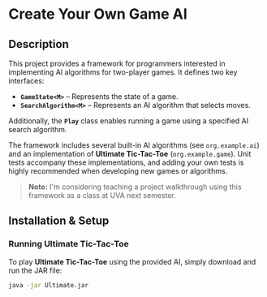 # Create Your Own Game AI

## Description
This project provides a framework for programmers interested in implementing AI algorithms for two-player games. It defines two key interfaces:

- **`GameState<M>`** – Represents the state of a game.
- **`SearchAlgorithm<M>`** – Represents an AI algorithm that selects moves.

Additionally, the **`Play`** class enables running a game using a specified AI search algorithm.

The framework includes several built-in AI algorithms (see `org.example.ai`) and an implementation of **Ultimate Tic-Tac-Toe** (`org.example.game`). Unit tests accompany these implementations, and adding your own tests is highly recommended when developing new games or algorithms.

> **Note:** I'm considering teaching a project walkthrough using this framework as a class at UVA next semester.

## Installation & Setup

### Running Ultimate Tic-Tac-Toe
To play **Ultimate Tic-Tac-Toe** using the provided AI, simply download and run the JAR file:

```sh
java -jar Ultimate.jar
